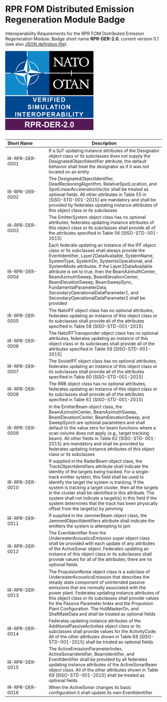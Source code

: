 # RPR FOM Distributed Emission Regeneration Module Badge

Interoperability Requirements for the RPR FOM Distributed Emission Regeneration Module. Badge short name **RPR-DER-2.0**, current version 0.1 (see also [JSON definition file](badges/RPR-DER-2.0.json)).

![RPR-DER-2.0](images/RPR-DER-2.0.png)


| Short&nbsp;Name&nbsp;&nbsp;&nbsp;&nbsp;&nbsp;&nbsp;&nbsp;&nbsp;&nbsp;&nbsp; | Description |
| ---------- | ----------- |
| IR-RPR-DER-0001| If a SuT updating instance attributes of the Designator object class or its subclasses does not supply the DesignatedObjectIdentifier attribute, the default behavior shall treat the designator as if it was not located on an entity |
| IR-RPR-DER-0002| The DesignatedObjectIdentifier, DeadReckoningAlgorithm, RelativeSpotLocation, and SpotLinearAccelerationVector shall be treated as optional fields. All other attributes in Table 55 in [SISO-STD-001-2015] are mandatory and shall be provided by federates updating instance attributes of this object class or its subclasses |
| IR-RPR-DER-0003| The EmitterSystem object class has no optional attributes; federates updating instance attributes of this object class or its subclasses shall provide all of the attributes specified in Table 56 [SISO-STD-001-2015] |
| IR-RPR-DER-0004| Each federate updating an instance of the IFF object class or its subclasses shall always provide the EventIdentifier, Layer2DataAvailable, SystemName, SystemType, SystemOn, SystemIsOperational, and SystemMode attributes. If the Layer2DataAvailable attribute is set to true, then the BeamAzimuthCenter, BeamAzimuthSweep, BeamElevationCenter, BeamElevationSweep, BeamSweepSync, FundamentalParameterData, SecondaryOperationalDataParameter1, and SecondaryOperationalDataParameter2 shall be provided |
| IR-RPR-DER-0005| The NatoIFF object class has no optional attributes, federates updating an instance of this object class or its subclasses shall provide all of the attributes specified in Table 58 [SISO-STD-001-2015] |
| IR-RPR-DER-0006| The NatoIFFTransponder object class has no optional attributes, federates updating an instance of this object class or its subclasses shall provide all of the attributes specified in Table 59 [SISO-STD-001-2015] |
| IR-RPR-DER-0007| The SovietIFF object class has no optional attributes, federates updating an instance of this object class or its subclasses shall provide all of the attributes specified in Table 60 [SISO-STD-001-2015] |
| IR-RPR-DER-0008| The RRB object class has no optional attributes, federates updating an instance of this object class or its subclasses shall provide all of the attributes specified in Table 61 [SISO-STD-001-2015] |
| IR-RPR-DER-0009| In the EmitterBeam object class, the BeamAzimuthCenter, BeamAzimuthSweep, BeamElevationCenter, BeamElevationSweep, and SweepSynch are optional parameters and shall default to the value zero for beam functions where a scan volume does not apply (e.g., target tracking beam). All other fields in Table 62 [SISO-STD-001-2015] are mandatory and shall be provided by federates updating instance attributes of this object class or its subclasses |
| IR-RPR-DER-0010| If supplied in the RadarBeam object class, the TrackObjectIdentifiers attribute shall indicate the identity of the targets being tracked. For a single-track emitter system, this field shall be used to identify the target the system is tracking. If the system is tracking a target cluster, then all the targets in the cluster shall be identified in this attribute. The system shall not indicate a target(s) in this field if the system determines that the track has been physically offset from the target(s) by jamming |
| IR-RPR-DER-0011| If supplied in the JammerBeam object class, the JammedObjectIdentifiers attribute shall indicate the emitters the system is attempting to jam |
| IR-RPR-DER-0012| The EventIdentifier from the UnderwaterAcousticsEmission super object class shall be provided with each update of any attributes of the ActiveSonar object. Federates updating an instance of this object class or its subclasses shall provide values for all of the attributes; there are no optional fields |
| IR-RPR-DER-0013| The PropulsionNoise object class is a subclass of UnderwaterAcousticsEmission that describes the steady state component of unintended passive emissions that are normally associated with the power plant. Federates updating instance attributes of this object class or its subclasses shall provide values for the Passive Parameter Index and the Propulsion Plant Configuration. The HullMaskerOn, and ShaftRateData and shall be treated as optional fields |
| IR-RPR-DER-0014| Federates updating instance attributes of the AdditionalPassiveActivities object class or its subclasses shall provide values for the ActivityCode. All of the other attributes shown in Table 68 [SISO-STD-001-2015] shall be treated as optional fields |
| IR-RPR-DER-0015| The ActiveEmissionParameterIndex, ActiveSonarIdentifier, BeamIdentifier, and EventIdentifier shall be provided by all federates updating instance attributes of the ActiveSonarBeam object class. All of the other attributes shown in Table 69 [SISO-STD-001-2015] shall be treated as optional fields |
| IR-RPR-DER-0016| When the ActiveSonar changes its basic configuration it shall update its own EventIdentifier |

